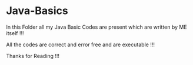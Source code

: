 # Java-Basics

In this Folder all my Java Basic Codes are present which are written by ME itself !!!

All the codes are correct and error free and are executable !!!


Thanks for Reading !!!
